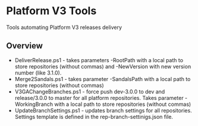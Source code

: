 # Platform V3 Tools

Tools automating Platform V3 releases delivery

## Overview

* DeliverRelease.ps1 - takes parameters -RootPath with a local path to store repositories (without commas) and -NewVersion with new version number (like 3.1.0).
* Merge2Sandals.ps1 - takes parameter -SandalsPath with a local path to store repositories (without commas)
* V3GAChangeBranches.ps1 - force push dev-3.0.0 to dev and release/3.0.0 to master for all platform repositories. Takes parameter -WorkingBranch with a local path to store repositories (without commas)
* UpdateBranchSettings.ps1 - updates branch settings for all repositories. Settings template is defined in the rep-branch-settinigs.json file.